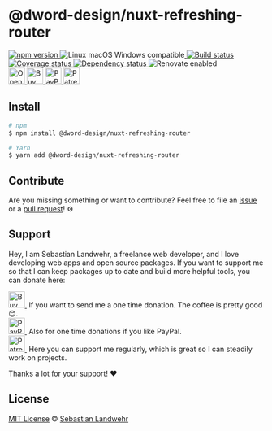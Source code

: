 <!-- TITLE/ -->
# @dword-design/nuxt-refreshing-router
<!-- /TITLE -->

<!-- BADGES/ -->
  <p>
    <a href="https://npmjs.org/package/@dword-design/nuxt-refreshing-router">
      <img
        src="https://img.shields.io/npm/v/@dword-design/nuxt-refreshing-router.svg"
        alt="npm version"
      >
    </a><img src="https://img.shields.io/badge/os-linux%20%7C%C2%A0macos%20%7C%C2%A0windows-blue" alt="Linux macOS Windows compatible"><a href="https://github.com/dword-design/nuxt-refreshing-router/actions">
      <img
        src="https://github.com/dword-design/nuxt-refreshing-router/workflows/build/badge.svg"
        alt="Build status"
      >
    </a><a href="https://codecov.io/gh/dword-design/nuxt-refreshing-router">
      <img
        src="https://codecov.io/gh/dword-design/nuxt-refreshing-router/branch/master/graph/badge.svg"
        alt="Coverage status"
      >
    </a><a href="https://david-dm.org/dword-design/nuxt-refreshing-router">
      <img src="https://img.shields.io/david/dword-design/nuxt-refreshing-router" alt="Dependency status">
    </a><img src="https://img.shields.io/badge/renovate-enabled-brightgreen" alt="Renovate enabled"><br/><a href="https://gitpod.io/#https://github.com/dword-design/nuxt-refreshing-router">
      <img
        src="https://gitpod.io/button/open-in-gitpod.svg"
        alt="Open in Gitpod"
        height="32"
      >
    </a><a href="https://www.buymeacoffee.com/dword">
      <img
        src="https://www.buymeacoffee.com/assets/img/guidelines/download-assets-sm-2.svg"
        alt="Buy Me a Coffee"
        height="32"
      >
    </a><a href="https://paypal.me/SebastianLandwehr">
      <img
        src="https://dword-design.de/images/paypal.svg"
        alt="PayPal"
        height="32"
      >
    </a><a href="https://www.patreon.com/dworddesign">
      <img
        src="https://dword-design.de/images/patreon.svg"
        alt="Patreon"
        height="32"
      >
    </a>
</p>
<!-- /BADGES -->

<!-- DESCRIPTION/ -->

<!-- /DESCRIPTION -->

<!-- INSTALL/ -->
## Install

```bash
# npm
$ npm install @dword-design/nuxt-refreshing-router

# Yarn
$ yarn add @dword-design/nuxt-refreshing-router
```
<!-- /INSTALL -->

<!-- LICENSE/ -->
## Contribute

Are you missing something or want to contribute? Feel free to file an [issue](https://github.com/dword-design/nuxt-refreshing-router/issues) or a [pull request](https://github.com/dword-design/nuxt-refreshing-router/pulls)! ⚙️

## Support

Hey, I am Sebastian Landwehr, a freelance web developer, and I love developing web apps and open source packages. If you want to support me so that I can keep packages up to date and build more helpful tools, you can donate here:

<p>
  <a href="https://www.buymeacoffee.com/dword">
    <img
      src="https://www.buymeacoffee.com/assets/img/guidelines/download-assets-sm-2.svg"
      alt="Buy Me a Coffee"
      height="32"
    >
  </a>&nbsp;If you want to send me a one time donation. The coffee is pretty good 😊.<br/>
  <a href="https://paypal.me/SebastianLandwehr">
    <img
      src="https://dword-design.de/images/paypal.svg"
      alt="PayPal"
      height="32"
    >
  </a>&nbsp;Also for one time donations if you like PayPal.<br/>
  <a href="https://www.patreon.com/dworddesign">
    <img
      src="https://dword-design.de/images/patreon.svg"
      alt="Patreon"
      height="32"
    >
  </a>&nbsp;Here you can support me regularly, which is great so I can steadily work on projects.
</p>

Thanks a lot for your support! ❤️

## License

[MIT License](https://opensource.org/licenses/MIT) © [Sebastian Landwehr](https://dword-design.de)
<!-- /LICENSE -->
